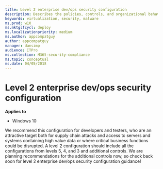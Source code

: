 ```yaml
---
title: Level 2 enterprise dev/ops security configuration
description: Describes the policies, controls, and organizational behaviors for Windows security configuration framework level 2 enterprise dev/ops security configuration.
keywords: virtualization, security, malware
ms.prod: w10
ms.mktglfcycl: deploy
ms.localizationpriority: medium
ms.author: appcompatguy
author: appcompatguy
manager: dansimp
audience: ITPro
ms.collection: M365-security-compliance
ms.topic: conceptual
ms.date: 04/05/2018
---
```


# Level 2 enterprise dev/ops security configuration
 
**Applies to**  

-   Windows 10

We recommend this configuration for developers and testers, who are an attractive target both for supply chain attacks and access to servers and systems containing high value data or where critical business functions could be disrupted. A level 2 configuration should include all the configurations from levels 5, 4, and 3 and additional controls. We are planning recommendations for the additional controls now, so check back soon for level 2 enterprise dev/ops security configuration guidance!




